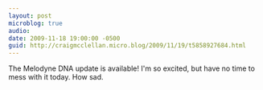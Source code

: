 ```yaml
---
layout: post
microblog: true
audio: 
date: 2009-11-18 19:00:00 -0500
guid: http://craigmcclellan.micro.blog/2009/11/19/t5858927684.html
---
```

The Melodyne DNA update is available!  I'm so excited, but have no time to mess with it today.  How sad.

